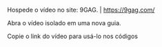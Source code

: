 Hospede o vídeo no site: 9GAG.  |  https://9gag.com/

Abra o vídeo isolado em uma nova guia.

Copie o link do vídeo para usá-lo nos códigos
